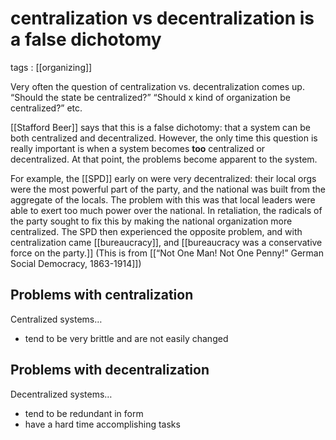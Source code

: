 # centralization vs decentralization is a false dichotomy

tags
: [[organizing]]

Very often the question of centralization vs. decentralization comes up. &ldquo;Should the state be centralized?&rdquo; &ldquo;Should x kind of organization be centralized?&rdquo; etc.

[[Stafford Beer]] says that this is a false dichotomy: that a system can be both centralized and decentralized. However, the only time this question is really important is when a system becomes **too** centralized or decentralized. At that point, the problems become apparent to the system.

For example, the [[SPD]] early on were very decentralized: their local orgs were the most powerful part of the party, and the national was built from the aggregate of the locals. The problem with this was that local leaders were able to exert too much power over the national. In retaliation, the radicals of the party sought to fix this by making the national organization more centralized. The SPD then experienced the opposite problem, and with centralization came [[bureaucracy]], and [[bureaucracy was a conservative force on the party.]] (This is from [[&ldquo;Not One Man! Not One Penny!&rdquo; German Social Democracy, 1863-1914]])


<a id="org5e31920"></a>

## Problems with centralization

Centralized systems&#x2026;

-   tend to be very brittle and are not easily changed


<a id="org35a4d04"></a>

## Problems with decentralization

Decentralized systems&#x2026;

-   tend to be redundant in form
-   have a hard time accomplishing tasks
